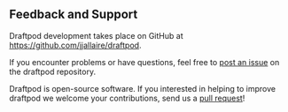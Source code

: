 ## Feedback and Support

Draftpod development takes place on GitHub at <https://github.com/jjallaire/draftpod>. 

If you encounter problems or have questions, feel free to [post an issue](https://github.com/jjallaire/draftpod/issues) on the draftpod repository.

Draftpod is open-source software. If you interested in helping to improve draftpod we welcome your contributions, send us a [pull request](https://github.com/jjallaire/draftpod/pulls)!

